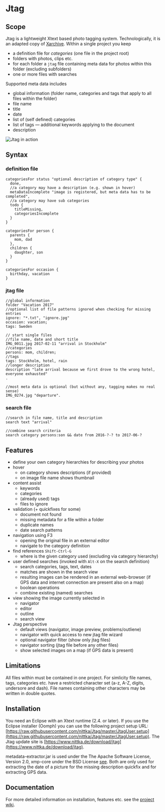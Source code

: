 # Jtag

## Scope

Jtag is a lightweight Xtext based photo tagging system. Technologically, it is an adapted copy of [Xarchive](https://github.com/nittka/Xarchive).
Within a single project you keep
* a definition file for _categories_ (one file in the project root)
* folders with photos, clips etc. 
* for each folder a `jtag` file containing meta data for photos within this folder (excluding subfolders)
* one or more files with searches

Supported meta data includes
* global information (folder name, categories and tags that apply to all files within the folder)
* file name
* title
* date
* list of (self defined) categories
* list of tags — additional keywords applying to the document
* description

![Jtag in action](https://raw.githubusercontent.com/wiki/nittka/Jtag/full_screenshot.jpg)

## Syntax

### definition file

```
categoriesFor status "optional description of category type" {
  done,
  //a category may have a description (e.g. shown in hover)
  metaDataIncomplete "image is registered, but meta data has to be completed",
  //a category may have sub categories
  todo {
    titleMissing,
    categoriesIncomplete
  }
}

categoriesFor person {
  parents {
    mom, dad
  },
  children {
    daughter, son
  }
}

categoriesFor occasion {
  birthday, vacation
}
```

### jtag file

```
//global information
folder "Vacation 2017"
//optional list of file patterns ignored when checking for missing entries
ignore: "*.txt", "ignore.jpg"
occasion: vacation;
tags: Sweden

// start single files
//file name, date and short title
IMG_0011.jpg 2017-02-11 "arrival in Stockholm"
//categories
persons: mom, children;
//tags
tags: Stockholm, hotel, rain
//longer description
description "late arrival because we first drove to the wrong hotel, everyone exhausted"
.

//most meta data is optional (but without any, tagging makes no real sense)
IMG_0274.jpg "departure".
```

### search file

```
//search in file name, title and description
search text "arrival" 

//combine search criteria
search category persons:son && date from 2016-?-? to 2017-06-?
```

## Features

* define your own category hierarchies for describing your photos
* hover
  * on category shows descriptions (if provided)
  * on image file name shows thumbnail
* content assist
  * keywords
  * categories
  * (already used) tags
  * files to ignore
* validation (+ quickfixes for some)
  * document not found
  * missing metadata for a file within a folder
  * duplicate names
  * date search patterns
* navigation using F3
  * opening the original file in an external editor
  * navigate to the category definition
* find references `Shift-Ctrl-G`
  * where is the given category used (excluding via category hierarchy)
* user defined searches (invoked with `Alt-X` on the search definition)
  * search categories, tags, text, dates
  * matches are shown in the search view
  * resulting images can be rendered in an external web-browser (if GPS data and internet connection are present also on a map)
  * boolean operations
  * combine existing (named) searches
* view showing the image currently selected in
  * navigator
  * editor
  * outline
  * search view
* Jtag perspective
  * default views (navigator, image preview, problems/outliene)
  * navigator with quick access to new jtag file wizard
  * optional navigator filter (show only jtag files)
  * navigator sorting (jtag file before any other files)
  * show selected images on a map (if GPS data is present)

## Limitations

All files within must be contained in one project.
For simlicity file names, tags, categories etc. have a restricted character set (a-z, A-Z, digits, undersore and dash).
File names containing other characters may be written in double quotes.

## Installation

You need an Eclipse with an Xtext runtime (2.4. or later).
If you use the Eclipse installer (Oomph) you can use the following project setup URL: [https://raw.githubusercontent.com/nittka/Jtag/master/JtagUser.setup](https://raw.githubusercontent.com/nittka/Jtag/master/JtagUser.setup).
The Jtag update site is [https://www.nittka.de/download/jtag](https://www.nittka.de/download/jtag).

metadata-extractor.jar is used under the The Apache Software License, Version 2.0, xmp-core under the BSD License [see](https://www.adobe.com/devnet/xmp/library/eula-xmp-library-java.html).
Both are only used for extracting the date of a picture for the missing description quickfix and for extracting GPS data.

## Documentation

For more detailed information on installation, features etc. see the [project wiki](https://github.com/nittka/Jtag/wiki).